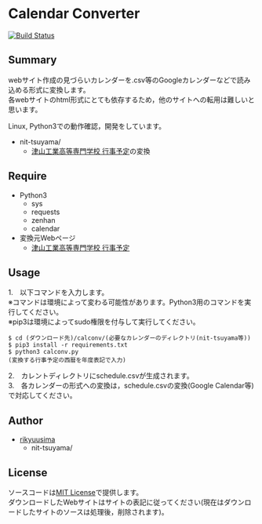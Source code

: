 # Calendar Converter

[![Build Status](https://travis-ci.org/rikyuusima/calconv.svg?branch=master)](https://travis-ci.org/rikyuusima/calconv)

## Summary
webサイト作成の見づらいカレンダーを.csv等のGoogleカレンダーなどで読み込める形式に変換します。  
各webサイトのhtml形式にとても依存するため，他のサイトへの転用は難しいと思います。

Linux, Python3での動作確認，開発をしています。

  * nit-tsuyama/
    - [津山工業高等専門学校 行事予定](http://www.tsuyama-ct.ac.jp/honkou/annai/gyouji.htm)の変換

## Require
* Python3
  - sys
  - requests
  - zenhan
  - calendar
* 変換元Webページ
  - [津山工業高等専門学校 行事予定](http://www.tsuyama-ct.ac.jp/honkou/annai/gyouji.htm)

## Usage
1.　以下コマンドを入力します。  
※コマンドは環境によって変わる可能性があります。Python3用のコマンドを実行してください。  
※pip3は環境によってsudo権限を付与して実行してください。
```
$ cd (ダウンロード先)/calconv/(必要なカレンダーのディレクトリ(nit-tsuyama等))
$ pip3 install -r requirements.txt
$ python3 calconv.py
(変換する行事予定の西暦を年度表記で入力)
```
2.　カレントディレクトリにschedule.csvが生成されます。  
3.　各カレンダーの形式への変換は，schedule.csvの変換(Google Calendar等)で対応してください。

## Author
* [rikyuusima](https://github.com/rikyuusima)
  - nit-tsuyama/

## License
ソースコードは[MIT License](./LICENSE.txt)で提供します。  
ダウンロードしたWebサイトはサイトの表記に従ってください(現在はダウンロードしたサイトのソースは処理後，削除されます)。
